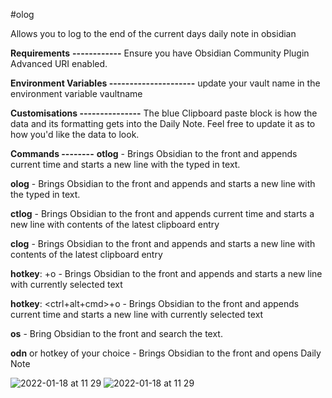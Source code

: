 #olog

Allows you to log to the end of the current days daily note in obsidian

**Requirements**
**------------**
Ensure you have Obsidian Community Plugin Advanced URI enabled.

**Environment Variables
---------------------**
update your vault name in the environment variable vaultname

**Customisations
---------------**
The blue Clipboard paste block is how the data and its formatting gets into the Daily Note. Feel free to update it as to how you'd like the data to look.

**Commands
--------**
**otlog** <text> -  Brings Obsidian to the front and appends current time and starts a new line with the typed in text.

**olog** <text> -  Brings Obsidian to the front and appends and starts a new line with the typed in text.

**ctlog** - Brings Obsidian to the front and appends current time and starts a new line with contents of the latest clipboard entry

**clog** - Brings Obsidian to the front and appends and starts a new line with contents of the latest clipboard entry

**hotkey**: <hyper>+o - Brings Obsidian to the front and appends and starts a new line with currently selected text

**hotkey**: <ctrl+alt+cmd>+o - Brings Obsidian to the front and appends current time and starts a new line with currently selected text


**os** <text> - Bring Obsidian to the front and search the text.

**odn** or hotkey of your choice - Brings Obsidian to the front and opens Daily Note
  
![2022-01-18 at 11 29](https://user-images.githubusercontent.com/42906268/149866633-3acfdde9-49a1-46b0-a5ee-82dbc970060c.png)
![2022-01-18 at 11 29](https://user-images.githubusercontent.com/42906268/149866650-fa9d43cb-0f55-4252-9c59-fc9ad8c7e70e.png)
